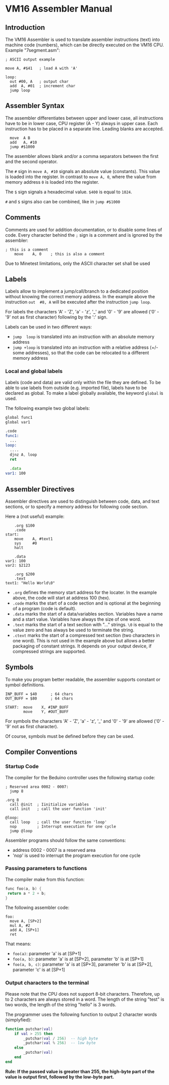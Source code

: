 # VM16 Assembler Manual



## Introduction

The VM16 Assembler is used to translate assembler instructions (text) into machine code (numbers), which can be directly executed on the VM16 CPU. Example "7segment.asm":

```assembly
; ASCII output example

move A, #$41   ; load A with 'A'

loop:
  out #00, A   ; output char
  add  A, #01  ; increment char
  jump loop
```



## Assembler Syntax

The assembler differentiates between upper and lower case, all instructions have to be in lower case, CPU register (A - Y) always in upper case. Each instruction has to be placed in a separate line. Leading blanks are accepted.

```assembly
  move  A B
  add   A, #10
  jump #$1000
```

The assembler allows blank and/or a comma separators between the first and the second operator.

The `#` sign in `move A, #10` signals an absolute value (constants). This value is loaded into the register. In contrast to `move A, 0`, where the value from memory address `0` is loaded into the register.

The `$` sign signals a hexadecimal value. `$400` is equal to `1024`.

`#` and `$` signs also can be combined, like in `jump #$1000`



## Comments

Comments are used for addition documentation, or to disable some lines of code. Every character behind the `;` sign is a comment and is ignored by the assembler:

```assembly
; this is a comment
    move    A, 0    ; this is also a comment
```

Due to Minetest limitations, only the ASCII character set shall be used



## Labels

Labels allow to implement a jump/call/branch to a dedicated position without knowing the correct memory address. 
In the example above the instruction `out  #8, A` will be executed after the instruction `jump loop`.  

For labels  the characters 'A' - 'Z', 'a' - 'z',  '_' and '0' - '9' are allowed ('0' - '9' not as first character) following by the ':' sign.

Labels can be used in two different ways:

- `jump  loop` is translated into an instruction with an absolute memory address
- `jump +loop` is translated into an instruction with a relative address (+/- some addresses), so that the code can be relocated to a different memory address

### Local and global labels

Labels (code and data) are valid only within the file they are defined. To be able to use labels from outside (e.g. imported file), labels have to be declared as global. To make a label globally available, the keyword `global` is used.

The following example two global labels:

```asm
global func1
global var1

.code
func1:
  ...
loop:
  ....
  djnz A, loop
  ret
  
  .data
var1: 100
```



## Assembler Directives

Assembler directives are used to distinguish between code, data, and text sections, or to specify a memory address for following code section.

Here a (not useful) example:

```assembly
    .org $100
    .code
start: 
    move    A, #text1
    sys     #0
    halt
        
    .data
var1: 100
var2: $2123

    .org $200
    .text
text1: "Hello World\0"
```

- `.org` defines the memory start address for the locater. In the example above, the code will start at address 100 (hex).
- `.code` marks the start of a code section and is optional at the beginning of a program (code is default).
- `.data` marks the start of a data/variables section.  Variables have a name and a start value. Variables have always the size of one word.
- `.text` marks the start of a text section with "..." strings. `\0` is equal to the value zero and has always be used to terminate the string.
- `.ctext` marks the start of a compressed text section (two characters in one word). This is not used in the example above but allows a better packaging of constant strings. It depends on your output device, if  compressed strings are supported.



## Symbols

To make you program better readable, the assembler supports constant or symbol definitions.

```assembly
INP_BUFF = $40      ; 64 chars
OUT_BUFF = $80      ; 64 chars

START:  move    X, #INP_BUFF
        move    Y, #OUT_BUFF
```

For symbols  the characters 'A' - 'Z', 'a' - 'z',  '_' and '0' - '9' are allowed ('0' - '9' not as first character).

Of course, symbols must be defined before they can be used.

## Compiler Conventions

### Startup Code

The compiler for the Beduino controller uses the following startup code:

```assembly
; Reserved area 0002 - 0007:
  jump 8

.org 8
  call @init  ; Iinitialize variables
  call init   ; call the user function 'init'

@loop:
  call loop   ; call the user function 'loop'
  nop         ; Interrupt execution for one cycle
  jump @loop
```

Assembler programs should follow the same conventions:

- address 0002 - 0007 is a reserved area
- 'nop' is used to interrupt the program execution for one cycle

### Passing parameters to functions

The compiler make from this function:

```c
func foo(a, b) {
 return a * 2 + b;
}

```

The following assembler code:

```assembly
foo:
  move A, [SP+2]
  mul A, #2
  add A, [SP+1]
  ret
```

That means:

- `foo(a)`: parameter 'a' is at [SP+1] 
- `foo(a, b)`: parameter 'a' is at [SP+2], parameter 'b' is at [SP+1] 
- `foo(a, b, c)`: parameter 'a' is at [SP+3], parameter 'b' is at [SP+2], parameter 'c' is at [SP+1] 

### Output characters to the terminal

Please note that the CPU does not support 8-bit characters.  Therefore, up to 2 characters are always stored in a word. The length of the string "test" is two words, the length of the string "hello" is 3 words.

The programmer uses the following function to output  2 character words (simplyfied):

```lua
function putchar(val)
	if val > 255 then
		_putchar(val / 256)  -- high byte
        _putchar(val % 256)  -- low byte
	else
		_putchar(val)
	end
end
```

**Rule: If the passed value is greater than 255, the high-byte part of the value is output first, followed by the low-byte part.**

